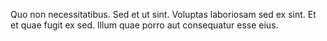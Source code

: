 Quo non necessitatibus. Sed et ut sint. Voluptas laboriosam sed ex sint. Et et quae fugit ex sed. Illum quae porro aut consequatur esse eius.